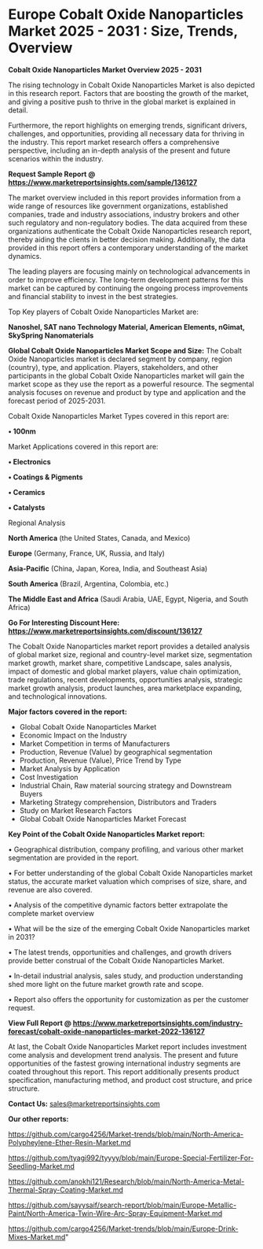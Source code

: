  # Europe Cobalt Oxide Nanoparticles Market 2025 - 2031 : Size, Trends, Overview

<Strong> Cobalt Oxide Nanoparticles Market Overview 2025 - 2031</strong>

The rising technology in Cobalt Oxide Nanoparticles Market is also depicted in this research report. Factors that are boosting the growth of the market, and giving a positive push to thrive in the global market is explained in detail.

Furthermore, the report highlights on emerging trends, significant drivers, challenges, and opportunities, providing all necessary data for thriving in the industry. This report market research offers a comprehensive perspective, including an in-depth analysis of the present and future scenarios within the industry.

<strong>Request Sample Report @ <a href=https://www.marketreportsinsights.com/sample/136127>https://www.marketreportsinsights.com/sample/136127</a></strong>

The market overview included in this report provides information from a wide range of resources like government organizations, established companies, trade and industry associations, industry brokers and other such regulatory and non-regulatory bodies. The data acquired from these organizations authenticate the Cobalt Oxide Nanoparticles research report, thereby aiding the clients in better decision making. Additionally, the data provided in this report offers a contemporary understanding of the market dynamics.

The leading players are focusing mainly on technological advancements in order to improve efficiency. The long-term development patterns for this market can be captured by continuing the ongoing process improvements and financial stability to invest in the best strategies.

Top Key players of Cobalt Oxide Nanoparticles Market are:

<strong>Nanoshel, SAT nano Technology Material, American Elements, nGimat, SkySpring Nanomaterials</strong>

<strong><b>Global Cobalt Oxide Nanoparticles Market Scope and Size:</b></strong>
The Cobalt Oxide Nanoparticles market is declared segment by company, region (country), type, and application. Players, stakeholders, and other participants in the global Cobalt Oxide Nanoparticles market will gain the market scope as they use the report as a powerful resource. The segmental analysis focuses on revenue and product by type and application and the forecast period of 2025-2031.

Cobalt Oxide Nanoparticles Market Types covered in this report are:

<strong>• 100nm</strong>

Market Applications covered in this report are:

<strong>• Electronics

• Coatings & Pigments

• Ceramics

• Catalysts</strong> 

Regional Analysis

<strong>North America</strong> (the United States, Canada, and Mexico)

<strong>Europe</strong> (Germany, France, UK, Russia, and Italy)

<strong>Asia-Pacific</strong> (China, Japan, Korea, India, and Southeast Asia)

<strong>South America</strong> (Brazil, Argentina, Colombia, etc.)

<strong>The Middle East and Africa</strong> (Saudi Arabia, UAE, Egypt, Nigeria, and South Africa)

<strong>Go For Interesting Discount Here: <a href=https://www.marketreportsinsights.com/discount/136127>https://www.marketreportsinsights.com/discount/136127</a></strong>

The Cobalt Oxide Nanoparticles market report provides a detailed analysis of global market size, regional and country-level market size, segmentation market growth, market share, competitive Landscape, sales analysis, impact of domestic and global market players, value chain optimization, trade regulations, recent developments, opportunities analysis, strategic market growth analysis, product launches, area marketplace expanding, and technological innovations.

<strong><b>Major factors covered in the report:</b></strong>
<ul>
  <li>Global Cobalt Oxide Nanoparticles Market </li>
  <li>Economic Impact on the Industry</li>
  <li>Market Competition in terms of Manufacturers</li>
  <li>Production, Revenue (Value) by geographical segmentation</li>
  <li>Production, Revenue (Value), Price Trend by Type</li>
  <li>Market Analysis by Application</li>
  <li>Cost Investigation</li>
  <li>Industrial Chain, Raw material sourcing strategy and Downstream Buyers</li>
  <li>Marketing Strategy comprehension, Distributors and Traders</li>
  <li>Study on Market Research Factors</li>
  <li>Global Cobalt Oxide Nanoparticles Market Forecast</li>
</ul>

<strong><b>Key Point of the Cobalt Oxide Nanoparticles Market report:</b></strong>

• Geographical distribution, company profiling, and various other market segmentation are provided in the report.

• For better understanding of the global Cobalt Oxide Nanoparticles market status, the accurate market valuation which comprises of size, share, and revenue are also covered.

• Analysis of the competitive dynamic factors better extrapolate the complete market overview

• What will be the size of the emerging Cobalt Oxide Nanoparticles market in 2031?

• The latest trends, opportunities and challenges, and growth drivers provide better construal of the Cobalt Oxide Nanoparticles Market.

• In-detail industrial analysis, sales study, and production understanding shed more light on the future market growth rate and scope.

• Report also offers the opportunity for customization as per the customer request.

<strong><b>View Full Report @ <a href=https://www.marketreportsinsights.com/industry-forecast/cobalt-oxide-nanoparticles-market-2022-136127>https://www.marketreportsinsights.com/industry-forecast/cobalt-oxide-nanoparticles-market-2022-136127</a></b></strong>


At last, the Cobalt Oxide Nanoparticles Market report includes investment come analysis and development trend analysis. The present and future opportunities of the fastest growing international industry segments are coated throughout this report. This report additionally presents product specification, manufacturing method, and product cost structure, and price structure.

<strong>Contact Us:</strong>
sales@marketreportsinsights.com

<strong>Our other reports:</strong>

<a href=https://github.com/cargo4256/Market-trends/blob/main/North-America-Polypheylene-Ether-Resin-Market.md>https://github.com/cargo4256/Market-trends/blob/main/North-America-Polypheylene-Ether-Resin-Market.md</a>

<a href=https://github.com/tyagi992/tyyyy/blob/main/Europe-Special-Fertilizer-For-Seedling-Market.md>https://github.com/tyagi992/tyyyy/blob/main/Europe-Special-Fertilizer-For-Seedling-Market.md</a>

<a href=https://github.com/anokhi121/Research/blob/main/North-America-Metal-Thermal-Spray-Coating-Market.md>https://github.com/anokhi121/Research/blob/main/North-America-Metal-Thermal-Spray-Coating-Market.md</a>

<a href=https://github.com/sayysaif/search-report/blob/main/Europe-Metallic-Paint/North-America-Twin-Wire-Arc-Spray-Equipment-Market.md>https://github.com/sayysaif/search-report/blob/main/Europe-Metallic-Paint/North-America-Twin-Wire-Arc-Spray-Equipment-Market.md</a>

<a href=https://github.com/cargo4256/Market-trends/blob/main/Europe-Drink-Mixes-Market.md>https://github.com/cargo4256/Market-trends/blob/main/Europe-Drink-Mixes-Market.md</a>"
